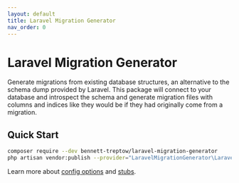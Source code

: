 ```yaml
---
layout: default
title: Laravel Migration Generator
nav_order: 0
---
```

# Laravel Migration Generator

Generate migrations from existing database structures, an alternative to the schema dump provided by Laravel. This package will connect to your database and introspect the schema and generate migration files with columns and indices like they would be if they had originally come from a migration.

## Quick Start
```bash
composer require --dev bennett-treptow/laravel-migration-generator
php artisan vendor:publish --provider="LaravelMigrationGenerator\LaravelMigrationGeneratorProvider"
```

Learn more about [config options](config.md) and [stubs](stubs.md).